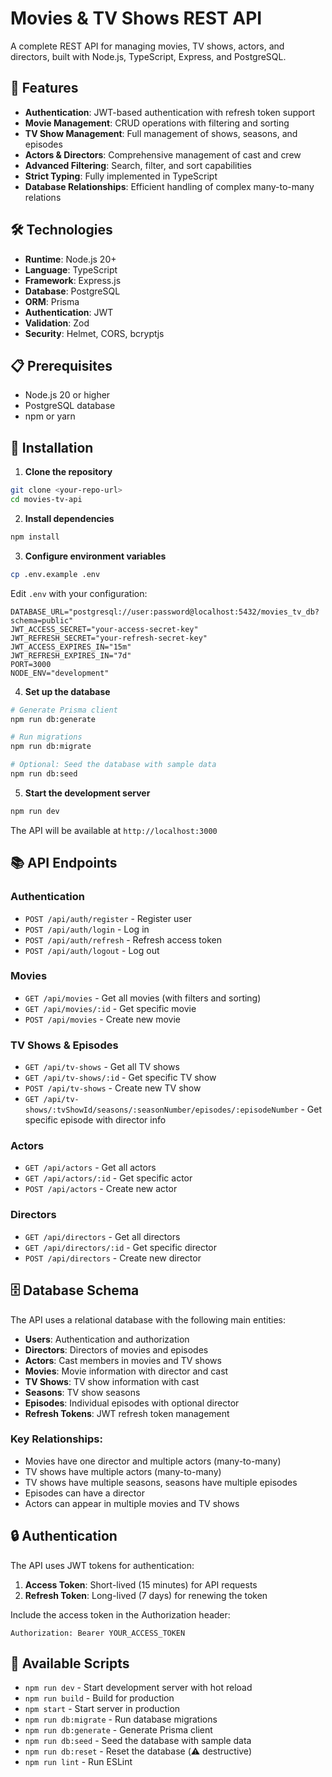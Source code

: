 # Movies & TV Shows REST API

A complete REST API for managing movies, TV shows, actors, and directors, built with Node.js, TypeScript, Express, and PostgreSQL.

## 🚀 Features

- **Authentication**: JWT-based authentication with refresh token support
- **Movie Management**: CRUD operations with filtering and sorting
- **TV Show Management**: Full management of shows, seasons, and episodes
- **Actors & Directors**: Comprehensive management of cast and crew
- **Advanced Filtering**: Search, filter, and sort capabilities
- **Strict Typing**: Fully implemented in TypeScript
- **Database Relationships**: Efficient handling of complex many-to-many relations

## 🛠️ Technologies

- **Runtime**: Node.js 20+
- **Language**: TypeScript
- **Framework**: Express.js
- **Database**: PostgreSQL
- **ORM**: Prisma
- **Authentication**: JWT
- **Validation**: Zod
- **Security**: Helmet, CORS, bcryptjs

## 📋 Prerequisites

- Node.js 20 or higher
- PostgreSQL database
- npm or yarn

## 🔧 Installation

1. **Clone the repository**
  ```bash
  git clone <your-repo-url>
  cd movies-tv-api
  ```

2. **Install dependencies**
  ```bash
  npm install
  ```

3. **Configure environment variables**
  ```bash
  cp .env.example .env
  ```
  
  Edit `.env` with your configuration:
  ```env
  DATABASE_URL="postgresql://user:password@localhost:5432/movies_tv_db?schema=public"
  JWT_ACCESS_SECRET="your-access-secret-key"
  JWT_REFRESH_SECRET="your-refresh-secret-key"
  JWT_ACCESS_EXPIRES_IN="15m"
  JWT_REFRESH_EXPIRES_IN="7d"
  PORT=3000
  NODE_ENV="development"
  ```

4. **Set up the database**
  ```bash
  # Generate Prisma client
  npm run db:generate

  # Run migrations
  npm run db:migrate

  # Optional: Seed the database with sample data
  npm run db:seed
  ```

5. **Start the development server**
  ```bash
  npm run dev
  ```

The API will be available at `http://localhost:3000`

## 📚 API Endpoints

### Authentication
- `POST /api/auth/register` - Register user
- `POST /api/auth/login` - Log in
- `POST /api/auth/refresh` - Refresh access token
- `POST /api/auth/logout` - Log out

### Movies
- `GET /api/movies` - Get all movies (with filters and sorting)
- `GET /api/movies/:id` - Get specific movie
- `POST /api/movies` - Create new movie

### TV Shows & Episodes
- `GET /api/tv-shows` - Get all TV shows
- `GET /api/tv-shows/:id` - Get specific TV show
- `POST /api/tv-shows` - Create new TV show
- `GET /api/tv-shows/:tvShowId/seasons/:seasonNumber/episodes/:episodeNumber` - Get specific episode with director info

### Actors
- `GET /api/actors` - Get all actors
- `GET /api/actors/:id` - Get specific actor
- `POST /api/actors` - Create new actor

### Directors
- `GET /api/directors` - Get all directors
- `GET /api/directors/:id` - Get specific director
- `POST /api/directors` - Create new director


## 🗄️ Database Schema

The API uses a relational database with the following main entities:

- **Users**: Authentication and authorization
- **Directors**: Directors of movies and episodes
- **Actors**: Cast members in movies and TV shows
- **Movies**: Movie information with director and cast
- **TV Shows**: TV show information with cast
- **Seasons**: TV show seasons
- **Episodes**: Individual episodes with optional director
- **Refresh Tokens**: JWT refresh token management

### Key Relationships:
- Movies have one director and multiple actors (many-to-many)
- TV shows have multiple actors (many-to-many)
- TV shows have multiple seasons, seasons have multiple episodes
- Episodes can have a director
- Actors can appear in multiple movies and TV shows

## 🔒 Authentication

The API uses JWT tokens for authentication:

1. **Access Token**: Short-lived (15 minutes) for API requests
2. **Refresh Token**: Long-lived (7 days) for renewing the token

Include the access token in the Authorization header:
```
Authorization: Bearer YOUR_ACCESS_TOKEN
```

## 📝 Available Scripts

- `npm run dev` - Start development server with hot reload
- `npm run build` - Build for production
- `npm start` - Start server in production
- `npm run db:migrate` - Run database migrations
- `npm run db:generate` - Generate Prisma client
- `npm run db:seed` - Seed the database with sample data
- `npm run db:reset` - Reset the database (⚠️ destructive)
- `npm run lint` - Run ESLint

